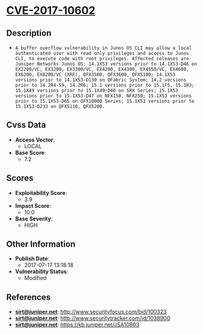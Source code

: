 
# [CVE-2017-10602](https://cve.mitre.org/cgi-bin/cvename.cgi?name=CVE-2017-10602)

## Description

- `A buffer overflow vulnerability in Junos OS CLI may allow a local authenticated user with read only privileges and access to Junos CLI, to execute code with root privileges. Affected releases are Juniper Networks Junos OS: 14.1X53 versions prior to 14.1X53-D46 on EX2200/VC, EX3200, EX3300/VC, EX4200, EX4300, EX4550/VC, EX4600, EX6200, EX8200/VC (XRE), QFX3500, QFX3600, QFX5100; 14.1X53 versions prior to 14.1X53-D130 on QFabric System; 14.2 versions prior to 14.2R4-S9, 14.2R6; 15.1 versions prior to 15.1F5, 15.1R3; 15.1X49 versions prior to 15.1X49-D40 on SRX Series; 15.1X53 versions prior to 15.1X53-D47 on NFX150, NFX250; 15.1X53 versions prior to 15.1X53-D65 on QFX10000 Series; 15.1X53 versions prior to 15.1X53-D233 on QFX5110, QFX5200.`

## Cvss Data

- **Access Vector**:
  - LOCAL
- **Base Score**:
  - 7.2

## Scores

- **Exploitability Score**:
  - 3.9
- **Impact Score**:
  - 10.0
- **Base Severity**:
  - HIGH

## Other Information

- **Publish Date**:
  - 2017-07-17 13:18:18
- **Vulnerability Status**:
  - Modified

## References

- **sirt@juniper.net**: http://www.securityfocus.com/bid/100323
- **sirt@juniper.net**: http://www.securitytracker.com/id/1038900
- **sirt@juniper.net**: https://kb.juniper.net/JSA10803
